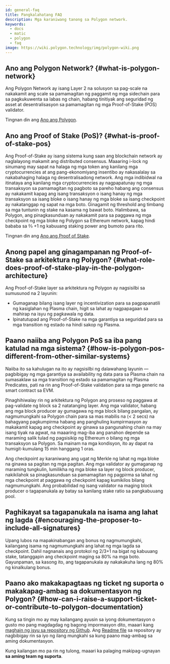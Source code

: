 ```yaml
---
id: general-faq
title: Pangkalahatang FAQ
description: Mga karaniwang tanong sa Polygon network.
keywords:
  - docs
  - matic
  - polygon
  - faq
image: https://wiki.polygon.technology/img/polygon-wiki.png
---
```


## Ano ang Polygon Network? {#what-is-polygon-network}

Ang Polygon Network ay isang Layer 2 na solusyon sa pag-scale na nakakamit ang scale sa pamamagitan ng paggamit ng mga sidechain para sa pagkukuwenta sa labas ng chain, habang tinitiyak ang seguridad ng asset at desentralisasyon sa pamamagitan ng mga Proof-of-Stake (POS) validator.

Tingnan din ang [Ano ang Polygon](/docs/home/polygon-basics/what-is-polygon).

## Ano ang Proof of Stake (PoS)? {#what-is-proof-of-stake-pos}

Ang Proof-of-Stake ay isang sistema kung saan ang blockchain network ay naglalayong makamit ang distributed consensus. Maaaring i-lock ng sinumang may sapat na halaga ng mga token ang kanilang mga cryptocurrencies at ang pang-ekonomiyang insentibo ay nakasalalay sa nakabahaging halaga ng desentralisadong network. Ang mga indibidwal na itinataya ang kanilang mga cryptocurrencies ay nagpapatunay ng mga transaksyon sa pamamagitan ng pagboto sa pareho habang ang consensus ay nakakamit kapag ang isang transaksyon o isang hanay ng mga transaksyon sa isang bloke o isang hanay ng mga bloke sa isang checkpoint ay nakatanggap ng sapat na mga boto. Ginagamit ng threshold ang timbang sa mga tuntunin ng stake na kasama ng bawat boto. Halimbawa, sa Polygon, ang pinagkasunduan ay nakakamit para sa paggawa ng mga checkpoint ng mga bloke ng Polygon sa Ethereum network, kapag hindi bababa sa ⅔ +1 ng kabuuang staking power ang bumoto para rito.

Tingnan din ang [Ano ang Proof of Stake](/docs/home/polygon-basics/what-is-proof-of-stake).

## Anong papel ang ginagampanan ng Proof-of-Stake sa arkitektura ng Polygon? {#what-role-does-proof-of-stake-play-in-the-polygon-architecture}

Ang Proof-of-Stake layer sa arkitektura ng Polygon ay nagsisilbi sa sumusunod na 2 layunin:

* Gumaganap bilang isang layer ng incentivization para sa pagpapanatili ng kasiglahan ng Plasma chain, higit sa lahat ay nagpapagaan sa mahirap na isyu ng pagkawala ng data.
* Ipinatutupad ang Proof-of-Stake na mga garantiya sa seguridad para sa mga transition ng estado na hindi sakop ng Plasma.

## Paano naiiba ang Polygon PoS sa iba pang katulad na mga sistema? {#how-is-polygon-pos-different-from-other-similar-systems}

Naiiba ito sa kahulugan na ito ay nagsisilbi ng dalawahang layunin — pagbibigay ng mga garantiya sa availability ng data para sa Plasma chain na sumasaklaw sa mga transition ng estado sa pamamagitan ng Plasma Predicates, pati na rin ang Proof-of-Stake validation para sa mga generic na smart contract sa EVM.

Pinaghihiwalay rin ng arkitektura ng Polygon ang proseso ng paggawa at pag-validate ng block sa 2 natatanging layer. Ang mga validator, habang ang mga block producer ay gumagawa ng mga block bilang pangalan, ay nagmumungkahi sa Polygon chain para sa mas mabilis na (< 2 secs) na bahagyang pagkumpirma habang ang panghuling kumpirmasyon ay makakamit kapag ang checkpoint ay ginawa sa pangunahing chain na may isang tiyak na agwat, na maaaring mag-iba ang panahon depende sa maraming salik tulad ng pagsisikip ng Ethereum o bilang ng mga transaksyon sa Polygon. Sa mainam na mga kondisyon, ito ay dapat na humigit-kumulang 15 min hanggang 1 oras.

Ang checkpoint ay karaniwang ang ugat ng Merkle ng lahat ng mga bloke na ginawa sa pagitan ng mga pagitan. Ang mga validator ay gumaganap ng maraming tungkulin, lumilikha ng mga bloke sa layer ng block producer, nakikilahok sa pinagkasunduan sa pamamagitan ng pagpirma sa lahat ng mga checkpoint at paggawa ng checkpoint kapag kumikilos bilang nagmumungkahi. Ang probabilidad ng isang validator na maging block producer o tagapanukala ay batay sa kanilang stake ratio sa pangkabuuang pool.

## Paghikayat sa tagapanukala na isama ang lahat ng lagda {#encouraging-the-proposer-to-include-all-signatures}

Upang lubos na mapakinabangan ang bonus ng nagmumungkahi, kailangang isama ng nagmumungkahi ang lahat ng mga lagda sa checkpoint. Dahil nagnanais ang protokol ng 2/3+1 na bigat ng kabuuang stake, tatanggapin ang checkpoint maging sa 80% na mga boto. Gayunpaman, sa kasong ito, ang tagapanukala ay nakakakuha lang ng 80% ng kinalkulang bonus.

## Paano ako makakapagtaas ng ticket ng suporta o makakapag-ambag sa dokumentasyon ng Polygon? {#how-can-i-raise-a-support-ticket-or-contribute-to-polygon-documentation}
Kung sa tingin mo ay may kailangang ayusin sa iyong dokumentasyon o gusto mo pang magdagdag ng bagong impormasyon dito, maaari kang [maghain ng isyu sa repository ng Github](https://github.com/maticnetwork/matic.js/issues). Ang [Readme file](https://github.com/maticnetwork/matic-docs/blob/master/README.md) sa repository ay nagbibigay rin sa iyo ng ilang mungkahi sa kung paano mag-ambag sa aming dokumentasyon.

Kung kailangan mo pa rin ng tulong, maaari ka palaging makipag-ugnayan **sa aming team ng suporta**.
